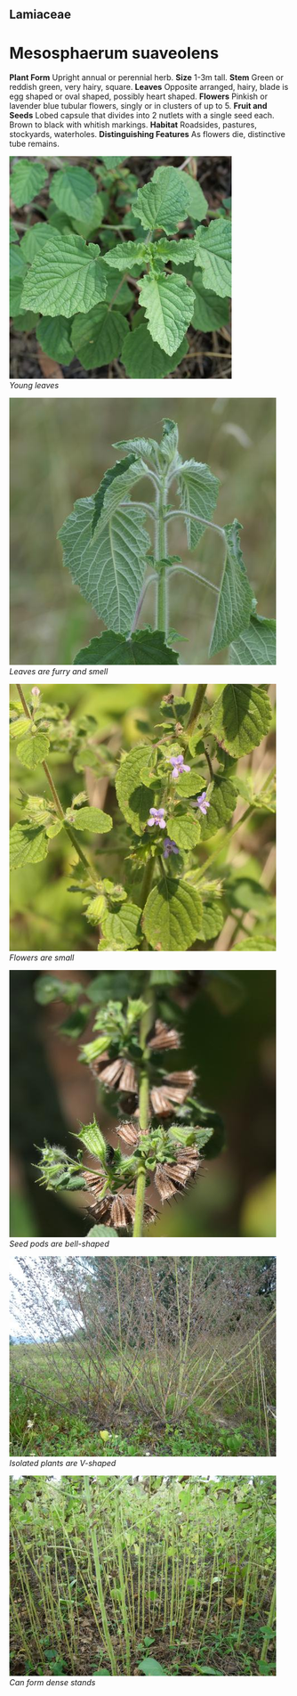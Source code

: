 ## Lamiaceae
# Mesosphaerum suaveolens

**Plant Form** Upright annual or perennial herb. **Size** 1-3m tall. **Stem** Green or reddish green, very hairy, square. **Leaves** Opposite arranged, hairy, blade is egg shaped or oval shaped, possibly heart shaped. **Flowers** Pinkish or lavender blue tubular flowers, singly or in clusters of up to 5. **Fruit and Seeds** Lobed capsule that divides into 2 nutlets with a single seed each. Brown to black with whitish markings. **Habitat** Roadsides, pastures, stockyards, waterholes. **Distinguishing Features** As flowers die, distinctive tube remains.


![Young leaves](93064_P1185068.jpg)  
 *Young leaves* 

![Leaves are furry and smell](95563_P1188885.jpg)  
 *Leaves are furry and smell* 

![Flowers are small](98431_P1144368.jpg)  
 *Flowers are small* 

![Seed pods are bell-shaped](97299_P1156128.jpg)  
 *Seed pods are bell-shaped* 

![Isolated plants are V-shaped](7018_IMGP7547.jpg)  
 *Isolated plants are V-shaped* 

![Can form dense stands](4988_IMGP7553.jpg)  
 *Can form dense stands* 

